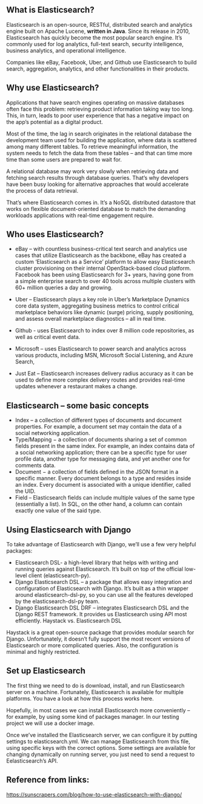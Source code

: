 ## What is Elasticsearch?

  Elasticsearch is an open-source, RESTful, distributed search and analytics engine built on Apache Lucene, **written in Java**. Since its release in 2010, Elasticsearch has quickly become the most popular search engine. It’s commonly used for log analytics, full-text search, security intelligence, business analytics, and operational intelligence.

  Companies like eBay, Facebook, Uber, and Github use Elasticsearch to build search, aggregation, analytics, and other functionalities in their products.


## Why use Elasticsearch?

  Applications that have search engines operating on massive databases often face this problem: retrieving product information taking way too long. This, in turn, leads to poor user experience that has a negative impact on the app’s potential as a digital product.

  Most of the time, the lag in search originates in the relational database the development team used for building the application, where data is scattered among many different tables. To retrieve meaningful information, the system needs to fetch the data from these tables – and that can time more time than some users are prepared to wait for.

  A relational database may work very slowly when retrieving data and fetching search results through database queries. That’s why developers have been busy looking for alternative approaches that would accelerate the process of data retrieval.

  That’s where Elasticsearch comes in. It’s a NoSQL distributed datastore that works on flexible document-oriented database to match the demanding workloads applications with real-time engagement require.


## Who uses Elasticsearch?

* eBay – with countless business-critical text search and analytics use cases that utilize Elasticsearch as the backbone, eBay has created a custom ‘Elasticsearch as a Service’ platform to allow easy Elasticsearch cluster provisioning on their internal OpenStack-based cloud platform.
Facebook has been using Elasticsearch for 3+ years, having gone from a simple enterprise search to over 40 tools across multiple clusters with 60+ million queries a day and growing.

* Uber – Elasticsearch plays a key role in Uber’s Marketplace Dynamics core data system, aggregating business metrics to control critical marketplace behaviors like dynamic (surge) pricing, supply positioning, and assess overall marketplace diagnostics – all in real time.

* Github - uses Elasticsearch to index over 8 million code repositories, as well as critical event data.

* Microsoft – uses Elasticsearch to power search and analytics across various products, including MSN, Microsoft Social Listening, and Azure Search,

* Just Eat – Elasticsearch increases delivery radius accuracy as it can be used to define more complex delivery routes and provides real-time updates whenever a restaurant makes a change.

## Elasticsearch – some basic concepts

* Index – a collection of different types of documents and document properties. For example, a document set may contain the data of a social networking application.
* Type/Mapping − a collection of documents sharing a set of common fields present in the same index. For example, an index contains data of a social networking application; there can be a specific type for user profile data, another type for messaging data, and yet another one for comments data.
* Document − a collection of fields defined in the JSON format in a specific manner. Every document belongs to a type and resides inside an index. Every document is associated with a unique identifier, called the UID.
* Field – Elasticsearch fields can include multiple values of the same type (essentially a list). In SQL, on the other hand, a column can contain exactly one value of the said type.

## Using Elasticsearch with Django

To take advantage of Elasticsearch with Django, we’ll use a few very helpful packages:

* Elasticsearch DSL- a high-level library that helps with writing and running queries against Elasticsearch. It’s built on top of the official low-level client (elasticsearch-py).
* Django Elasticsearch DSL – a package that allows easy integration and configuration of Elasticsearch with Django. It’s built as a thin wrapper around elasticsearch-dsl-py, so you can use all the features developed by the elasticsearch-dsl-py team.
* Django Elasticsearch DSL DRF – integrates Elasticsearch DSL and the Django REST framework. It provides us Elasticsearch using API most efficiently.
Haystack vs. Elasticsearch DSL

Haystack is a great open-source package that provides modular search for Django. Unfortunately, it doesn’t fully support the most recent versions of Elasticsearch or more complicated queries. Also, the configuration is minimal and highly restricted.


## Set up Elasticsearch

The first thing we need to do is download, install, and run Elasticsearch server on a machine. Fortunately, Elasticsearch is available for multiple platforms. You have a look at how this process works here. 

Hopefully, in most cases we can install Elasticsearch more conveniently – for example, by using some kind of packages manager. In our testing project we will use a docker image.

Once we’ve installed the Elasticsearch server, we can configure it by putting settings to elasticsearch.yml. We can manage Elasticsearch from this file, using specific keys with the correct options. Some settings are available for changing dynamically on running server, you just need to send a request to Eelasticsearch’s API.




## Reference from links:

https://sunscrapers.com/blog/how-to-use-elasticsearch-with-django/
